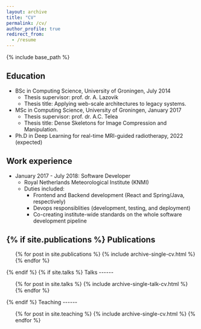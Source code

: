```yaml
---
layout: archive
title: "CV"
permalink: /cv/
author_profile: true
redirect_from:
  - /resume
---
```


{% include base_path %}

Education
------
* BSc in Computing Science, University of Groningen, July 2014
  * Thesis supervisor: prof. dr. A. Lazovik
  * Thesis title: Applying web-scale architectures to legacy systems. 
* MSc in Computing Science, University of Groningen, January 2017
  * Thesis supervisor: prof. dr. A.C. Telea
  * Thesis title: Dense Skeletons for Image Compression and Manipulation.
* Ph.D in Deep Learning for real-time MRI-guided radiotherapy, 2022 (expected)

Work experience
------
* January 2017 - July 2018: Software Developer
  * Royal Netherlands Meteorological Institute (KNMI)
  * Duties included: 
    * Frontend and Backend development (React and Spring/Java, respectively)
    * Devops responsiblities (development, testing, and deployment)
    * Co-creating institute-wide standards on the whole software development pipeline
  
{% if site.publications %}
Publications
------
  <ul>{% for post in site.publications %}
    {% include archive-single-cv.html %}
  {% endfor %}</ul>
{% endif %}
{% if site.talks %}
Talks
------
  <ul>{% for post in site.talks %}
    {% include archive-single-talk-cv.html %}
  {% endfor %}</ul>
{% endif %}
Teaching
------
  <ul>{% for post in site.teaching %}
    {% include archive-single-cv.html %}
  {% endfor %}</ul>
  